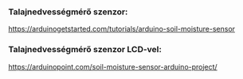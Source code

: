 ### Talajnedvességmérő szenzor:
https://arduinogetstarted.com/tutorials/arduino-soil-moisture-sensor

### Talajnedvességmérő szenzor LCD-vel:
https://arduinopoint.com/soil-moisture-sensor-arduino-project/
